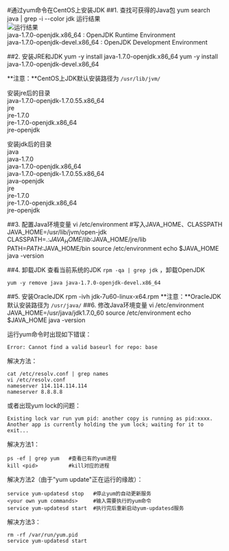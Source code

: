 #通过yum命令在CentOS上安装JDK
##1. 查找可获得的Java包
	yum search java | grep -i --color jdk
运行结果  
![运行结果](https://raw.githubusercontent.com/keqingrong/study-notes/master/linux/images/01.png)  
java-1.7.0-openjdk.x86_64 : OpenJDK Runtime Environment  
java-1.7.0-openjdk-devel.x86_64 : OpenJDK Development Environment

##2. 安装JRE和JDK
    yum -y install java-1.7.0-openjdk.x86_64
    yum -y install java-1.7.0-openjdk-devel.x86_64

**注意：**CentOS上JDK默认安装路径为 `/usr/lib/jvm/`

安装jre后的目录  
java-1.7.0-openjdk-1.7.0.55.x86_64  
jre  
jre-1.7.0  
jre-1.7.0-openjdk.x86_64  
jre-openjdk  

安装jdk后的目录  
java  
java-1.7.0  
java-1.7.0-openjdk.x86_64  
java-1.7.0-openjdk-1.7.0.55.x86_64  
java-openjdk  
jre  
jre-1.7.0  
jre-1.7.0-openjdk.x86_64  
jre-openjdk  

##3. 配置Java环境变量
    vi /etc/environment
    #写入JAVA_HOME、CLASSPATH
    JAVA_HOME=/usr/lib/jvm/open-jdk
    CLASSPATH=.:$JAVA_HOME/lib:$JAVA_HOME/jre/lib
    PATH=$PATH:$JAVA_HOME/bin
    source /etc/environment
    echo $JAVA_HOME
    java -version

##4. 卸载JDK
查看当前系统的JDK `rpm -qa | grep jdk` ，卸载OpenJDK
    
    yum -y remove java java-1.7.0-openjdk-devel.x86_64

##5. 安装OracleJDK
    rpm -ivh jdk-7u60-linux-x64.rpm
**注意：**OracleJDK默认安装路径为 `/usr/java/`
##6. 修改Java环境变量
    vi /etc/environment
    JAVA_HOME=/usr/java/jdk1.7.0_60
    source /etc/environment
    echo $JAVA_HOME
    java -version

运行yum命令时出现如下错误：

    Error: Cannot find a valid baseurl for repo: base

解决方法：

    cat /etc/resolv.conf | grep names
    vi /etc/resolv.conf
    nameserver 114.114.114.114
    nameserver 8.8.8.8
    
或者出现yum lock的问题：

    Existing lock var run yum pid: another copy is running as pid:xxxx. 
    Another app is currently holding the yum lock; waiting for it to exit...
    
解决方法1：

    ps -ef | grep yum   #查看已有的yum进程
    kill <pid>          #kill对应的进程

解决方法2（由于"yum update"正在运行的缘故）：

    service yum-updatesd stop   #停止yum的自动更新服务
    <your own yum commands>     #输入需要执行的yum命令
    service yum-updatesd start  #执行完后重新启动yum-updatesd服务

解决方法3：

    rm -rf /var/run/yum.pid
    service yum-updatesd start
